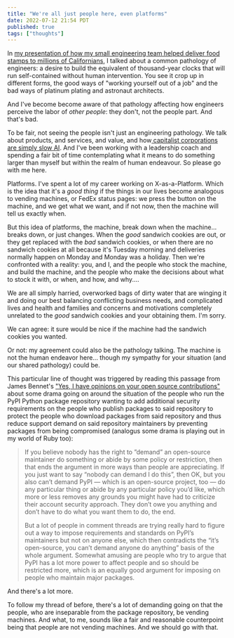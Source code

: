 ```yaml
---
title: "We're all just people here, even platforms"
date: 2022-07-12 21:54 PDT
published: true
tags: ["thoughts"]
---
```


In [my presentation of how my small engineering team helped deliver food stamps to millions of Californians](https://speakerdeck.com/bensheldon/bridging-people-and-benefits-systems), I talked about a common pathology of engineers: a desire to build the equivalent of thousand-year clocks that will run self-contained without human intervention. You see it crop up in different forms, the good ways of "working yourself out of a job" and the bad ways of platinum plating and astronaut architects.

And I've become become aware of that pathology affecting how engineers perceive the labor of _other people_: they don't, not the people part. And that's bad.

To be fair, not seeing the people isn't just an engineering pathology. We talk about products, and services, and value, and how[ capitalist corporations are simply slow AI](https://www.buzzfeednews.com/article/tedchiang/the-real-danger-to-civilization-isnt-ai-its-runaway#.spxyjARZP). And I've been working with a leadership coach and spending a fair bit of time contemplating what it means to do something larger than myself but within the realm of human endeavour.  So please go with me here.

Platforms.  I've spent a lot of my career working on X-as-a-Platform. Which is the idea that it's a _good thing_ if the things in our lives become analogous to vending machines, or FedEx status pages: we press the button on the machine, and we get what we want, and if not now, then the machine will tell us exactly when.

But this idea of platforms, the machine, break down when the machine... breaks down, or just changes. When the _good_ sandwich cookies are out, or they get replaced with the _bad_ sandwich cookies, or when there are no sandwich cookies at all because it's Tuesday morning and deliveries normally happen on Monday and Monday was a holiday. Then we're confronted with a reality: you, and I, and the people who stock the machine, and build the machine, and the people who make the decisions about what to stock it with, or when, and how, and why.... 

We are all simply harried, overworked bags of dirty water that are winging it and doing our best balancing conflicting business needs, and complicated lives and health and families and concerns and motivations completely unrelated to the _good_ sandwich cookies and your obtaining them. I'm sorry.

We can agree: it sure would be nice if the machine had the sandwich cookies you wanted. 

Or not: my agreement could also be the pathology talking. The machine is not the human endeavor here... though my sympathy for your situation (and our shared pathology) could be.

This particular line of thought was triggered by reading this passage from James Bennet's ["Yes, I have opinions on your open source contributions"](https://www.b-list.org/weblog/2022/jul/11/pypi/)  about some drama going on around the situation of the people who run the PyPI Python package repository wanting to add additional security requirements on the people who publish packages to said repository to protect the people who download packages from said repository and thus reduce support demand on said repository maintainers by preventing packages from being compromised (analogus some drama is playing out in my world of Ruby too):

> If you believe nobody has the right to ”demand” an open-source maintainer do something or abide by some policy or restriction, then that ends the argument in more ways than people are appreciating. If you just want to say “nobody can demand I do this”, then OK, but you also can’t demand PyPI — which is an open-source project, too — do any particular thing or abide by any particular policy you’d like, which more or less removes any grounds you might have had to criticize their account security approach. They don’t owe you anything and don’t have to do what you want them to do, the end.
> 
> But a lot of people in comment threads are trying really hard to figure out a way to impose requirements and standards on PyPI’s maintainers but not on anyone else, which then contradicts the “it’s open-source, you can’t demand anyone do anything” basis of the whole argument. Somewhat amusing are people who try to argue that PyPI has a lot more power to affect people and so should be restricted more, which is an equally good argument for imposing on people who maintain major packages.

And there's a lot more. 

To follow my thread of before, there's a lot of demanding going on that the people, who are inseparable from the package repository, be vending machines. And what, to me, sounds like a fair and reasonable counterpoint being that people are not vending machines. And we should go with that.
